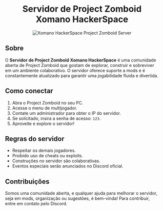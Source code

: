 <h1 style="text-align: center;">Servidor de Project Zomboid Xomano HackerSpace</h1>
<p align="center">
  <img src="https://github.com/user-attachments/assets/71027cd0-3748-4606-b1e2-6c4f43afee8e" alt="Xomano HackerSpace Project Zomboid Server"/>
</p>

## Sobre

O **Servidor de Project Zomboid Xomano HackerSpace** é uma comunidade aberta de Project Zomboid que gostam de explorar, construir e sobreviver em um ambiente colaborativo. O servidor oferece suporte a mods e é constantemente atualizado para garantir uma jogabilidade fluida e divertida.

## Como conectar

1. Abra o Project Zomboid no seu PC.
2. Acesse o menu de multijogador.
3. Contate um administrador para obter o IP do servidor.
4. Se solicitado, insira a senha de acesso: `123`.
5. Aproveite e explore o servidor!

## Regras do servidor

- Respeitar os demais jogadores.
- Proibido uso de cheats ou exploits.
- Construções no servidor são colaborativas.
- Eventos especiais serão anunciados no Discord oficial.

## Contribuições

Somos uma comunidade aberta, e qualquer ajuda para melhorar o servidor, seja em mods, organização ou sugestões, é bem-vinda! Para contribuir, entre em contato pelo Discord.

